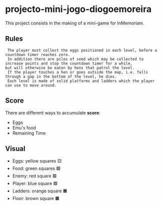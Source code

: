 # projecto-mini-jogo-diogoemoreira

This project consists in the making of a mini-game for InMemoriam.

## Rules
     The player must collect the eggs positioned in each level, before a countdown timer reaches zero.  
     In addition there are piles of seed which may be collected to increase points and stop the countdown timer for a while,  
    but will otherwise be eaten by hens that patrol the level.  
     If the player touches a hen or goes outside the map, i.e. falls through a gap in the bottom of the level, he dies.  
     Each level is made of solid platforms and ladders which the player can use to move around.   
## Score

There are different ways to accumulate **score**:  
- Eggs 
- Emu's food  
- Remaining Time  

## Visual

- Eggs: yellow squares 🟨  
- Food: green squares 🟩  
- Enemy: red square 🟥  
- Player: blue square 🟦  
- Ladders: orange square 🟧  
- Floor: brown square 🟫  
